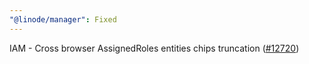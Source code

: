 ```yaml
---
"@linode/manager": Fixed
---
```


IAM - Cross browser AssignedRoles entities chips truncation ([#12720](https://github.com/linode/manager/pull/12720))
